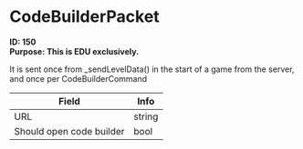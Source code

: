 # CodeBuilderPacket

**ID: 150**  
**Purpose: This is EDU exclusively.**  

It is sent once from _sendLevelData() in the start of a game from the server, and once per CodeBuilderCommand

<table><thead><tr><th>Field</th><th>Info</th></tr></thead><tbody>
<tr><td>URL</td><td>string</td></tr>
<tr><td>Should open code builder</td><td>bool</td></tr>
</tbody></table>